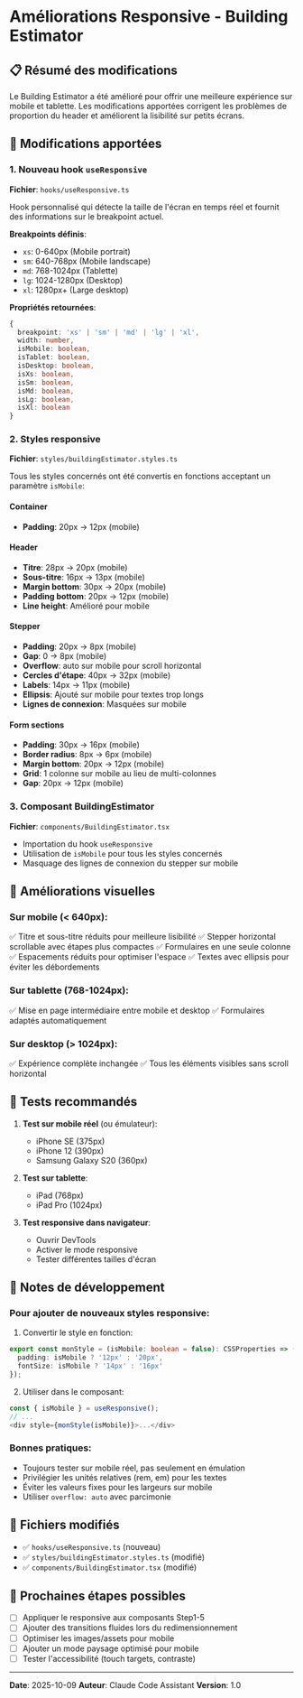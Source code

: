 # Améliorations Responsive - Building Estimator

## 📋 Résumé des modifications

Le Building Estimator a été amélioré pour offrir une meilleure expérience sur mobile et tablette. Les modifications apportées corrigent les problèmes de proportion du header et améliorent la lisibilité sur petits écrans.

## 🔧 Modifications apportées

### 1. Nouveau hook `useResponsive`
**Fichier**: `hooks/useResponsive.ts`

Hook personnalisé qui détecte la taille de l'écran en temps réel et fournit des informations sur le breakpoint actuel.

**Breakpoints définis**:
- `xs`: 0-640px (Mobile portrait)
- `sm`: 640-768px (Mobile landscape)
- `md`: 768-1024px (Tablette)
- `lg`: 1024-1280px (Desktop)
- `xl`: 1280px+ (Large desktop)

**Propriétés retournées**:
```typescript
{
  breakpoint: 'xs' | 'sm' | 'md' | 'lg' | 'xl',
  width: number,
  isMobile: boolean,
  isTablet: boolean,
  isDesktop: boolean,
  isXs: boolean,
  isSm: boolean,
  isMd: boolean,
  isLg: boolean,
  isXl: boolean
}
```

### 2. Styles responsive
**Fichier**: `styles/buildingEstimator.styles.ts`

Tous les styles concernés ont été convertis en fonctions acceptant un paramètre `isMobile`:

#### Container
- **Padding**: 20px → 12px (mobile)

#### Header
- **Titre**: 28px → 20px (mobile)
- **Sous-titre**: 16px → 13px (mobile)
- **Margin bottom**: 30px → 20px (mobile)
- **Padding bottom**: 20px → 12px (mobile)
- **Line height**: Amélioré pour mobile

#### Stepper
- **Padding**: 20px → 8px (mobile)
- **Gap**: 0 → 8px (mobile)
- **Overflow**: auto sur mobile pour scroll horizontal
- **Cercles d'étape**: 40px → 32px (mobile)
- **Labels**: 14px → 11px (mobile)
- **Ellipsis**: Ajouté sur mobile pour textes trop longs
- **Lignes de connexion**: Masquées sur mobile

#### Form sections
- **Padding**: 30px → 16px (mobile)
- **Border radius**: 8px → 6px (mobile)
- **Margin bottom**: 20px → 12px (mobile)
- **Grid**: 1 colonne sur mobile au lieu de multi-colonnes
- **Gap**: 20px → 12px (mobile)

### 3. Composant BuildingEstimator
**Fichier**: `components/BuildingEstimator.tsx`

- Importation du hook `useResponsive`
- Utilisation de `isMobile` pour tous les styles concernés
- Masquage des lignes de connexion du stepper sur mobile

## 📱 Améliorations visuelles

### Sur mobile (< 640px):
✅ Titre et sous-titre réduits pour meilleure lisibilité
✅ Stepper horizontal scrollable avec étapes plus compactes
✅ Formulaires en une seule colonne
✅ Espacements réduits pour optimiser l'espace
✅ Textes avec ellipsis pour éviter les débordements

### Sur tablette (768-1024px):
✅ Mise en page intermédiaire entre mobile et desktop
✅ Formulaires adaptés automatiquement

### Sur desktop (> 1024px):
✅ Expérience complète inchangée
✅ Tous les éléments visibles sans scroll horizontal

## 🧪 Tests recommandés

1. **Test sur mobile réel** (ou émulateur):
   - iPhone SE (375px)
   - iPhone 12 (390px)
   - Samsung Galaxy S20 (360px)

2. **Test sur tablette**:
   - iPad (768px)
   - iPad Pro (1024px)

3. **Test responsive dans navigateur**:
   - Ouvrir DevTools
   - Activer le mode responsive
   - Tester différentes tailles d'écran

## 📝 Notes de développement

### Pour ajouter de nouveaux styles responsive:

1. Convertir le style en fonction:
```typescript
export const monStyle = (isMobile: boolean = false): CSSProperties => ({
  padding: isMobile ? '12px' : '20px',
  fontSize: isMobile ? '14px' : '16px'
});
```

2. Utiliser dans le composant:
```typescript
const { isMobile } = useResponsive();
// ...
<div style={monStyle(isMobile)}>...</div>
```

### Bonnes pratiques:
- Toujours tester sur mobile réel, pas seulement en émulation
- Privilégier les unités relatives (rem, em) pour les textes
- Éviter les valeurs fixes pour les largeurs sur mobile
- Utiliser `overflow: auto` avec parcimonie

## 🔗 Fichiers modifiés

- ✅ `hooks/useResponsive.ts` (nouveau)
- ✅ `styles/buildingEstimator.styles.ts` (modifié)
- ✅ `components/BuildingEstimator.tsx` (modifié)

## 🚀 Prochaines étapes possibles

- [ ] Appliquer le responsive aux composants Step1-5
- [ ] Ajouter des transitions fluides lors du redimensionnement
- [ ] Optimiser les images/assets pour mobile
- [ ] Ajouter un mode paysage optimisé pour mobile
- [ ] Tester l'accessibilité (touch targets, contraste)

---

**Date**: 2025-10-09
**Auteur**: Claude Code Assistant
**Version**: 1.0
